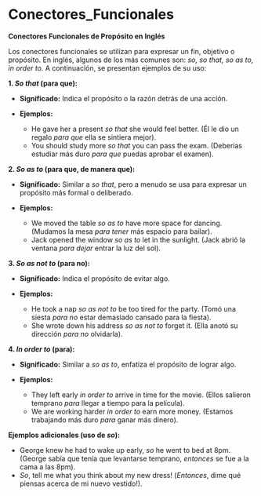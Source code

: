 # Conectores_Funcionales

**Conectores Funcionales de Propósito en Inglés**

Los conectores funcionales se utilizan para expresar un fin, objetivo o propósito. En inglés, algunos de los más comunes son: *so, so that, so as to, in order to.* A continuación, se presentan ejemplos de su uso:

**1. *So that* (para que):**

*   **Significado:** Indica el propósito o la razón detrás de una acción.

*   **Ejemplos:**

    *   He gave her a present *so that* she would feel better. (Él le dio un regalo *para que* ella se sintiera mejor).
    *   You should study more *so that* you can pass the exam. (Deberías estudiar más duro *para que* puedas aprobar el examen).

**2. *So as to* (para que, de manera que):**

*   **Significado:** Similar a *so that*, pero a menudo se usa para expresar un propósito más formal o deliberado.

*   **Ejemplos:**

    *   We moved the table *so as to* have more space for dancing. (Mudamos la mesa *para tener* más espacio para bailar).
    *   Jack opened the window *so as to* let in the sunlight. (Jack abrió la ventana *para dejar* entrar la luz del sol).

**3. *So as not to* (para no):**

*   **Significado:** Indica el propósito de evitar algo.

*   **Ejemplos:**

    *   He took a nap *so as not to* be too tired for the party. (Tomó una siesta *para no* estar demasiado cansado para la fiesta).
    *   She wrote down his address *so as not to* forget it. (Ella anotó su dirección *para no* olvidarla).

**4. *In order to* (para):**

*   **Significado:** Similar a *so as to*, enfatiza el propósito de lograr algo.

*   **Ejemplos:**

    *   They left early *in order to* arrive in time for the movie. (Ellos salieron temprano *para* llegar a tiempo para la película).
    *   We are working harder *in order to* earn more money. (Estamos trabajando más duro *para* ganar más dinero).

**Ejemplos adicionales (uso de *so*):**

*   George knew he had to wake up early, *so* he went to bed at 8pm. (George sabía que tenía que levantarse temprano, *entonces* se fue a la cama a las 8pm).
*   *So*, tell me what you think about my new dress! (*Entonces*, dime qué piensas acerca de mi nuevo vestido!).

